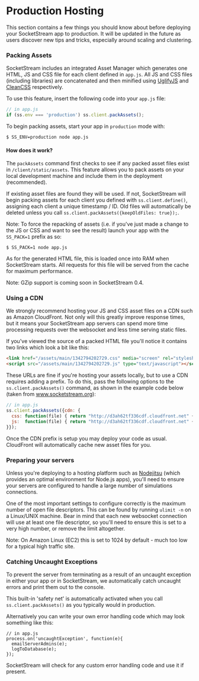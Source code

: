 # Production Hosting

This section contains a few things you should know about before deploying your SocketStream app to production. It will be updated in the future as users discover new tips and tricks, especially around scaling and clustering.


### Packing Assets

SocketStream includes an integrated Asset Manager which generates one HTML, JS and CSS file for each client defined in `app.js`. All JS and CSS files (including libraries) are concatenated and then minified using [UglifyJS](https://github.com/mishoo/UglifyJS) and [CleanCSS](https://github.com/GoalSmashers/clean-css) respectively.

To use this feature, insert the following code into your `app.js` file:

```javascript
// in app.js
if (ss.env === 'production') ss.client.packAssets();
```

To begin packing assets, start your app in `production` mode with:

    $ SS_ENV=production node app.js


#### How does it work?

The `packAssets` command first checks to see if any packed asset files exist in `/client/static/assets`. This feature allows you to pack assets on your local development machine and include them in the deployment (recommended).

If existing asset files are found they will be used. If not, SocketStream will begin packing assets for each client you defined with `ss.client.define()`, assigning each client a unique timestamp / ID. Old files will automatically be deleted unless you call `ss.client.packAssets({keepOldFiles: true});`.

Note: To force the repacking of assets (i.e. if you've just made a change to the JS or CSS and want to see the result) launch your app with the `SS_PACK=1` prefix as so:

    $ SS_PACK=1 node app.js

As for the generated HTML file, this is loaded once into RAM when SocketStream starts. All requests for this file will be served from the cache for maximum performance.

Note: GZip support is coming soon in SocketStream 0.4.



### Using a CDN

We strongly recommend hosting your JS and CSS asset files on a CDN such as Amazon CloudFront. Not only will this greatly improve response times, but it means your SocketStream app servers can spend more time processing requests over the websocket and less time serving static files.

If you've viewed the source of a packed HTML file you'll notice it contains two links which look a bit like this:

```html
<link href="/assets/main/1342794202729.css" media="screen" rel="stylesheet" type="text/css">
<script src="/assets/main/1342794202729.js" type="text/javascript"></script>
```

These URLs are fine if you're hosting your assets locally, but to use a CDN requires adding a prefix. To do this, pass the following options to the `ss.client.packAssets()` command, as shown in the example code below (taken from www.socketstream.org):

```javascript
// in app.js
ss.client.packAssets({cdn: {
  css: function(file) { return "http://d3ah62tf336cdf.cloudfront.net" + file.path; },
  js:  function(file) { return "http://d3ah62tf336cdf.cloudfront.net" + file.path; }
}});
```

Once the CDN prefix is setup you may deploy your code as usual. CloudFront will automatically cache new asset files for you.


### Preparing your servers

Unless you're deploying to a hosting platform such as [Nodejitsu](http://nodejitsu.com) (which provides an optimal environment for Node.js apps), you'll need to ensure your servers are configured to handle a large number of simulations connections.

One of the most important settings to configure correctly is the maximum number of open file descriptors. This can be found by running `ulimit -n` on a Linux/UNIX machine. Bear in mind that each new websocket connection will use at least one file descriptor, so you'll need to ensure this is set to a very high number, or remove the limit altogether.

Note: On Amazon Linux (EC2) this is set to 1024 by default - much too low for a typical high traffic site.



### Catching Uncaught Exceptions

To prevent the server from terminating as a result of an uncaught exception in either your app or in SocketStream, we automatically catch uncaught errors and print them out to the console.

This built-in 'safety net' is automatically activated when you call `ss.client.packAssets()` as you typically would in production.

Alternatively you can write your own error handling code which may look something like this:

```javascripts
// in app.js
process.on('uncaughtException', function(e){
  emailServerAdmins(e);
  logToDatabase(e);
});
```

SocketStream will check for any custom error handling code and use it if present.